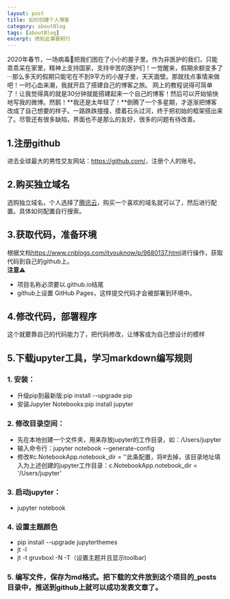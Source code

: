 ```yaml
---
layout: post
title: 如何创建个人博客
category: aboutBlog
tags: [aboutBlog]
excerpt: 绝知此事要躬行
---
```

2020年春节，一场病毒🦠把我们困在了小小的屋子里。作为非医护的我们，只能乖乖呆在家里，精神上支持国家，支持辛苦的医护们！一觉醒来，假期余额变多了···那么多天的假期只能宅在不到9平方的小屋子里，天天面壁。那就找点事情来做吧！一时心血来潮，我就开启了搭建自己的博客之旅。
网上的教程说得可简单了！让我觉得真的就是30分钟就能搭建起来一个自己的博客！然后可以开始愉快地写我的微博。然鹅！**我还是太年轻了！**倒腾了一个多星期，才逐渐把博客改成了自己想要的样子。一路跌跌撞撞，摸着石头过河，终于把初始的框架搭出来了。尽管还有很多缺陷，界面也不是那么的友好，很多的问题有待改善。
## 1.注册github
进去全球最大的男性交友网站：<https://github.com/>，注册个人的账号。
## 2.购买独立域名
选购独立域名，个人选择了[腾讯云](https://cloud.tencent.com/act/domainsales?from=11394)，购买一个喜欢的域名就可以了，然后进行配置。具体如何配置自行搜索。
## 3.获取代码，准备环境
根据文档<https://www.cnblogs.com/ityouknow/p/9680137.html>进行操作，获取代码到自己的github上。  
**注意⚠️**  
* 项目名称必须要以.github.io结尾  
* github上设置 GitHub Pages，这样提交代码才会被部署到环境中。    
## 4.修改代码，部署程序
这个就要靠自己的代码能力了，把代码修改，让博客成为自己想设计的模样  
## 5.下载jupyter工具，学习markdown编写规则
### 1. 安装：
* 升级pip到最新版:pip install --upgrade pip    
* 安装Jupyter Notebooks:pip install jupyter    
### 2. 修改目录空间：  
* 先在本地创建一个文件夹，用来存放jupyter的工作目录，如：/Users/jupyter   
* 输入命令行：jupyter notebook --generate-config  
* 修改#c.NotebookApp.notebook_dir = ''此条配置，将#去掉，该目录地址填入为上述创建的jupyter工作目录：c.NotebookApp.notebook_dir = '/Users/jupyter'  
### 3. 启动jupyter：  
* jupyter notebook  
### 4. 设置主题颜色  
* pip install --upgrade jupyterthemes  
* jt -l  
* jt -t gruvboxl -N -T（设置主题并且显示toolbar)  
### 5. 编写文件，保存为md格式。把下载的文件放到这个项目的_posts目录中，推送到github上就可以成功发表文章了。  

